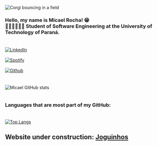 ![Corgi bouncing in a field](https://media.giphy.com/media/fmkYSBlJt3XjNF6p9c/giphy.gif)
### Hello, my name is Micael Rocha! 😁<br/>👨‍🎓👨‍🎓👨‍🎓 Student of Software Engineering at the University of Technology of Paraná.

#
[![LinkedIn](https://img.shields.io/badge/LinkedIn-0077B5?style=for-the-badge&logo=linkedin&logoColor=white)](https://www.linkedin.com/feed/)<br/>
<br/>
[![Spotify](https://img.shields.io/badge/Spotify-1ED760?&style=for-the-badge&logo=spotify&logoColor=white)](https://open.spotify.com/user/micaelrochas?si=83f1662fd99a4b13)<br/>
<br/>
[![Github](https://img.shields.io/badge/GitHub-100000?style=for-the-badge&logo=github&logoColor=white)](https://github.com/eu-micaeu)<br/>
#


![Micael GitHub stats](https://github-readme-stats.vercel.app/api?username=eu-micaeu&show_icons=true&theme=dark)
#
### Languages ​​that are most part of my GitHub:<br/><br/>

[![Top Langs](https://github-readme-stats.vercel.app/api/top-langs/?username=eu-micaeu&hide_progress=false)](https://github.com/anuraghazra/github-readme-stats)

## Website under construction: [Joguinhos](https://www.joguinhos.org)


